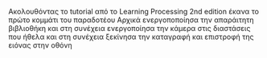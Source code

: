 Ακολουθόντας το tutorial από το Learning Processing 2nd edition έκανα το πρώτο κομμάτι του παραδοτέου 
Αρχικά ενεργοποποίησα την απαράιτητη βιβλιοθήκη και στη συνέχεια ενεργοποίησα την κάμερα στις διαστάσεις που ήθελα και στη συνέχεια ξεκίνησα την καταγραφή και επιστροφή της ειόνας στην οθόνη
